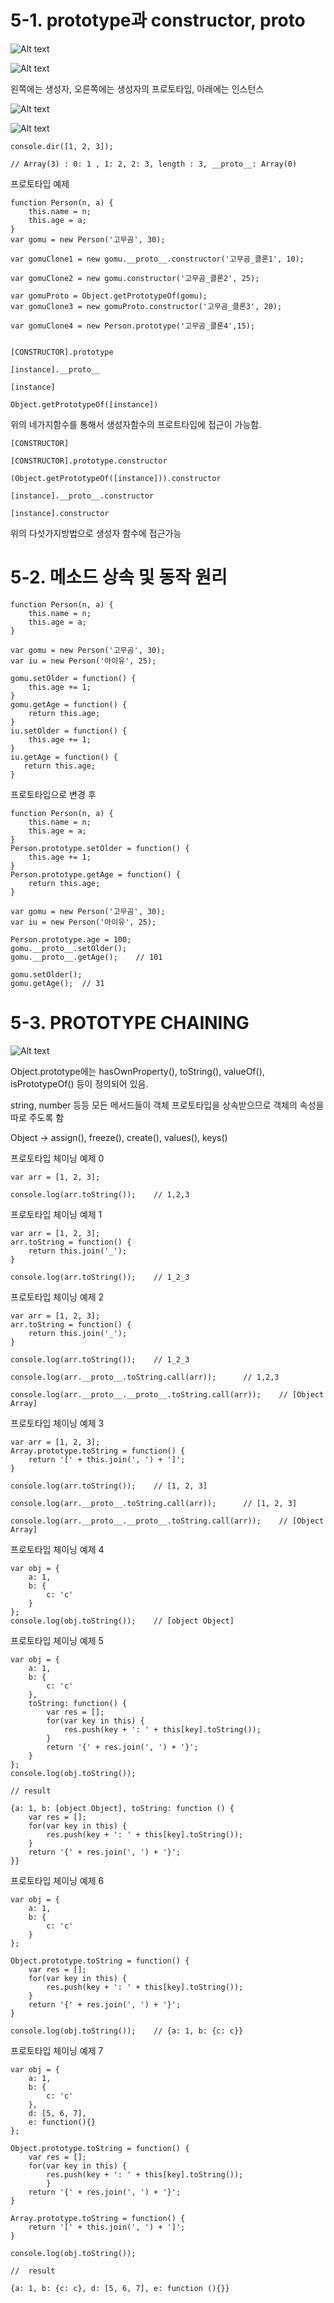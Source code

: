 # 5-1. prototype과 constructor, proto

![Alt text](prototype.png)

![Alt text](prototype2.png)

왼쪽에는 생성자, 오른쪽에는 생성자의 프로토타입, 아래에는 인스턴스

![Alt text](prototype_ex.png)

![Alt text](prototype_ex2.png)

    console.dir([1, 2, 3]);
    
    // Array(3) : 0: 1 , 1: 2, 2: 3, length : 3, __proto__: Array(0)
    
프로토타입 예제

    function Person(n, a) {
        this.name = n;
        this.age = a;
    }
    var gomu = new Person('고무곰', 30);
    
    var gomuClone1 = new gomu.__proto__.constructor('고무곰_클론1', 10);
    
    var gomuClone2 = new gomu.constructor('고무곰_클론2', 25);
    
    var gomuProto = Object.getPrototypeOf(gomu);
    var gomuClone3 = new gomuProto.constructor('고무곰_클론3', 20);
    
    var gomuClone4 = new Person.prototype('고무곰_클론4',15);
    
    
    [CONSTRUCTOR].prototype

    [instance].__proto__
    
    [instance]
    
    Object.getPrototypeOf([instance])
    
위의 네가지함수를 통해서 생성자함수의 프로트타입에 접근이 가능함.

    [CONSTRUCTOR]
    
    [CONSTRUCTOR].prototype.constructor
    
    (Object.getPrototypeOf([instance])).constructor
    
    [instance].__proto__.constructor
    
    [instance].constructor
    
위의 다섯가지방법으로 생성자 함수에 접근가능

# 5-2. 메소드 상속 및 동작 원리

    function Person(n, a) {
        this.name = n;
        this.age = a;
    }
    
    var gomu = new Person('고무곰', 30);
    var iu = new Person('아이유', 25);
    
    gomu.setOlder = function() {
        this.age += 1;
    }
    gomu.getAge = function() {
        return this.age;
    }
    iu.setOlder = function() {
        this.age += 1;
    }
    iu.getAge = function() {
       return this.age;
    }
   
프로토타입으로 변경 후

    function Person(n, a) {
        this.name = n;
        this.age = a;
    }
    Person.prototype.setOlder = function() {
        this.age += 1;
    }
    Person.prototype.getAge = function() {
        return this.age;
    }
    
    var gomu = new Person('고무곰', 30);
    var iu = new Person('아이유', 25);
    
    Person.prototype.age = 100;
    gomu.__proto__.setOlder();
    gomu.__proto__.getAge();    // 101
    
    gomu.setOlder();
    gomu.getAge();  // 31
    
# 5-3. PROTOTYPE CHAINING

![Alt text](prototype_chaining.png)

Object.prototype에는 hasOwnProperty(), toString(), valueOf(), isPrototypeOf() 등이 정의되어 있음.

string, number 등등 모든 메서드들이 객체 프로토타입을 상속받으므로 객체의 속성을 따로 주도록 함

Object -> assign(), freeze(), create(), values(), keys()

프로토타입 체이닝 예제 0

    var arr = [1, 2, 3];
    
    console.log(arr.toString());    // 1,2,3
    
프로토타입 체이닝 예제 1

    var arr = [1, 2, 3];
    arr.toString = function() {
        return this.join('_');
    }
    
    console.log(arr.toString());    // 1_2_3
    
프로토타입 체이닝 예제 2
    
    var arr = [1, 2, 3];
    arr.toString = function() {
        return this.join('_');
    }
        
    console.log(arr.toString());    // 1_2_3
    
    console.log(arr.__proto__.toString.call(arr));      // 1,2,3
    
    console.log(arr.__proto__.__proto__.toString.call(arr));    // [Object Array]

프로토타입 체이닝 예제 3
    
    var arr = [1, 2, 3];
    Array.prototype.toString = function() {
        return '[' + this.join(', ') + ']';
    }
        
    console.log(arr.toString());    // [1, 2, 3]
    
    console.log(arr.__proto__.toString.call(arr));      // [1, 2, 3]
    
    console.log(arr.__proto__.__proto__.toString.call(arr));    // [Object Array]
    
프로토타입 체이닝 예제 4

    var obj = {
        a: 1,
        b: {
            c: 'c'
        }
    };
    console.log(obj.toString());    // [object Object]
    
    
프로토타입 체이닝 예제 5

    var obj = {
        a: 1,
        b: {
            c: 'c'
        },
        toString: function() {
            var res = [];
            for(var key in this) {
                res.push(key + ': ' + this[key].toString());
            }
            return '{' + res.join(', ') + '}';
        }
    };
    console.log(obj.toString());
    
    // result
    
    {a: 1, b: [object Object], toString: function () {
        var res = [];
        for(var key in this) {
            res.push(key + ': ' + this[key].toString());
        }
        return '{' + res.join(', ') + '}';
    }}

    
프로토타입 체이닝 예제 6

    var obj = {
        a: 1,
        b: {
            c: 'c'
        }
    };
        
    Object.prototype.toString = function() {
        var res = [];
        for(var key in this) {
            res.push(key + ': ' + this[key].toString());
        }
        return '{' + res.join(', ') + '}';
    }
    
    console.log(obj.toString());    // {a: 1, b: {c: c}}
    
프로토타입 체이닝 예제 7

    var obj = {
        a: 1,
        b: {
            c: 'c'
        },
        d: [5, 6, 7],
        e: function(){}
    };
    
    Object.prototype.toString = function() {
        var res = [];
        for(var key in this) {
            res.push(key + ': ' + this[key].toString());
            }
        return '{' + res.join(', ') + '}';
    }
    
    Array.prototype.toString = function() {
        return '[' + this.join(', ') + ']';
    }
    
    console.log(obj.toString());
    
    //  result
    
    {a: 1, b: {c: c}, d: [5, 6, 7], e: function (){}}